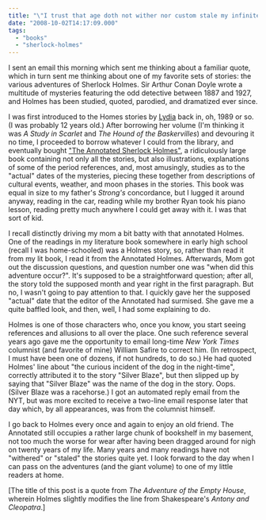 ```yaml
---
title: "\"I trust that age doth not wither nor custom stale my infinite variety.\""
date: "2008-10-02T14:17:09.000"
tags: 
  - "books"
  - "sherlock-holmes"
---
```


I sent an email this morning which sent me thinking about a familiar quote, which in turn sent me thinking about one of my favorite sets of stories: the various adventures of Sherlock Holmes. Sir Arthur Conan Doyle wrote a multitude of mysteries featuring the odd detective between 1887 and 1927, and Holmes has been studied, quoted, parodied, and dramatized ever since.

I was first introduced to the Homes stories by [Lydia](http://lrpresley.wordpress.com) back in, oh, 1989 or so. (I was probably 12 years old.) After borrowing her volume (I'm thinking it was _A Study in Scarlet_ and _The Hound of the Baskervilles_) and devouring it no time, I proceeded to borrow whatever I could from the library, and eventually bought ["The Annotated Sherlock Holmes"](http://www.amazon.com/Annotated-Sherlock-Holmes-Vols-One/dp/0517481022%3FSubscriptionId%3D02E5W5871AJF7PMMMS82%26tag%3Dscifirev-20%26linkCode%3Dxm2%26camp%3D2025%26creative%3D165953%26creativeASIN%3D0517481022), a ridiculously large book containing not only all the stories, but also illustrations, explanations of some of the period references, and, most amusingly, studies as to the "actual" dates of the mysteries, piecing these together from descriptions of cultural events, weather, and moon phases in the stories. This book was equal in size to my father's _Strong's_ concordance, but I lugged it around anyway, reading in the car, reading while my brother Ryan took his piano lesson, reading pretty much anywhere I could get away with it. I was that sort of kid.

I recall distinctly driving my mom a bit batty with that annotated Holmes. One of the readings in my literature book somewhere in early high school (recall I was home-schooled) was a Holmes story, so, rather than read it from my lit book, I read it from the Annotated Holmes. Afterwards, Mom got out the discussion questions, and question number one was "when did this adventure occur?". It's supposed to be a straightforward question; after all, the story told the supposed month and year right in the first paragraph. But no, I wasn't going to pay attention to that. I quickly gave her the supposed "actual" date that the editor of the Annotated had surmised. She gave me a quite baffled look, and then, well, I had some explaining to do.

Holmes is one of those characters who, once you know, you start seeing references and allusions to all over the place. One such reference several years ago gave me the opportunity to email long-time _New York Times_ columnist (and favorite of mine) William Safire to correct him. (In retrospect, I must have been one of dozens, if not hundreds, to do so.) He had quoted Holmes' line about "the curious incident of the dog in the night-time", correctly attributed it to the story "Silver Blaze", but then slipped up by saying that "Silver Blaze" was the name of the dog in the story. Oops. (Silver Blaze was a racehorse.) I got an automated reply email from the NYT, but was more excited to receive a two-line email response later that day which, by all appearances, was from the columnist himself.

I go back to Holmes every once and again to enjoy an old friend. The Annotated still occupies a rather large chunk of bookshelf in my basement, not too much the worse for wear after having been dragged around for nigh on twenty years of my life. Many years and many readings have not "withered" or "staled" the stories quite yet. I look forward to the day when I can pass on the adventures (and the giant volume) to one of my little readers at home.

\[The title of this post is a quote from _The Adventure of the Empty House_, wherein Holmes slightly modifies the line from Shakespeare's _Antony and Cleopatra_.\]
